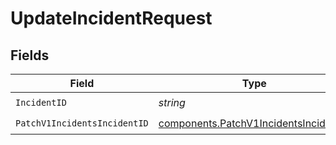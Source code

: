 # UpdateIncidentRequest


## Fields

| Field                                                                                          | Type                                                                                           | Required                                                                                       | Description                                                                                    |
| ---------------------------------------------------------------------------------------------- | ---------------------------------------------------------------------------------------------- | ---------------------------------------------------------------------------------------------- | ---------------------------------------------------------------------------------------------- |
| `IncidentID`                                                                                   | *string*                                                                                       | :heavy_check_mark:                                                                             | N/A                                                                                            |
| `PatchV1IncidentsIncidentID`                                                                   | [components.PatchV1IncidentsIncidentID](../../models/components/patchv1incidentsincidentid.md) | :heavy_check_mark:                                                                             | N/A                                                                                            |